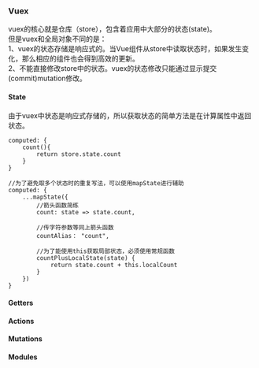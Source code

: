 ### Vuex
vuex的核心就是仓库（store），包含着应用中大部分的状态(state)。  
但是vuex和全局对象不同的是：  
1、vuex的状态存储是响应式的。当Vue组件从store中读取状态时，如果发生变化，那么相应的组件也会得到高效的更新。  
2、不能直接修改store中的状态。vuex的状态修改只能通过显示提交(commit)mutation修改。  
#### State
由于vuex中状态是响应式存储的，所以获取状态的简单方法是在计算属性中返回状态。  
```Vue
computed: {
    count(){
        return store.state.count
    }
}

//为了避免取多个状态时的重复写法，可以使用mapState进行辅助
computed: {
    ...mapState({
        //箭头函数简练
        count: state => state.count,

        //传字符参数等同上箭头函数
        countAlias： "count",

        //为了能使用this获取局部状态，必须使用常规函数
        countPlusLocalState(state) {
            return state.count + this.localCount
        }
    })
}
```
#### Getters
#### Actions
#### Mutations
#### Modules 